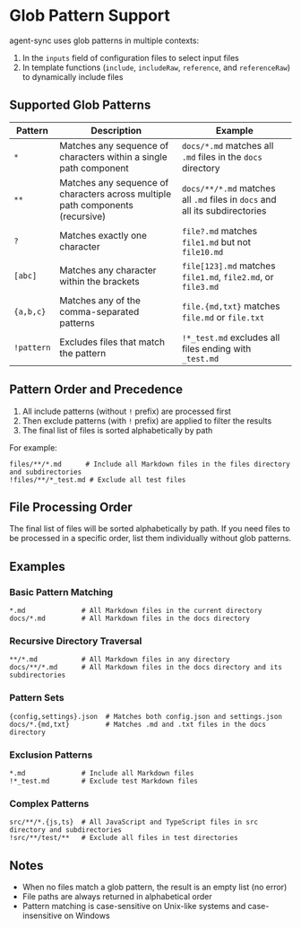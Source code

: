 # Glob Pattern Support

agent-sync uses glob patterns in multiple contexts:

1. In the `inputs` field of configuration files to select input files
2. In template functions (`include`, `includeRaw`, `reference`, and `referenceRaw`) to dynamically include files

## Supported Glob Patterns

| Pattern | Description | Example |
|---------|-------------|---------|
| `*` | Matches any sequence of characters within a single path component | `docs/*.md` matches all `.md` files in the `docs` directory |
| `**` | Matches any sequence of characters across multiple path components (recursive) | `docs/**/*.md` matches all `.md` files in `docs` and all its subdirectories |
| `?` | Matches exactly one character | `file?.md` matches `file1.md` but not `file10.md` |
| `[abc]` | Matches any character within the brackets | `file[123].md` matches `file1.md`, `file2.md`, or `file3.md` |
| `{a,b,c}` | Matches any of the comma-separated patterns | `file.{md,txt}` matches `file.md` or `file.txt` |
| `!pattern` | Excludes files that match the pattern | `!*_test.md` excludes all files ending with `_test.md` |

## Pattern Order and Precedence

1. All include patterns (without `!` prefix) are processed first
2. Then exclude patterns (with `!` prefix) are applied to filter the results
3. The final list of files is sorted alphabetically by path

For example:
```
files/**/*.md      # Include all Markdown files in the files directory and subdirectories
!files/**/*_test.md # Exclude all test files
```

## File Processing Order

The final list of files will be sorted alphabetically by path. If you need files to be processed in a specific order, list them individually without glob patterns.

## Examples

### Basic Pattern Matching

```
*.md              # All Markdown files in the current directory
docs/*.md         # All Markdown files in the docs directory
```

### Recursive Directory Traversal

```
**/*.md           # All Markdown files in any directory
docs/**/*.md      # All Markdown files in the docs directory and its subdirectories
```

### Pattern Sets

```
{config,settings}.json  # Matches both config.json and settings.json
docs/*.{md,txt}         # Matches .md and .txt files in the docs directory
```

### Exclusion Patterns

```
*.md              # Include all Markdown files
!*_test.md        # Exclude test Markdown files
```

### Complex Patterns

```
src/**/*.{js,ts}  # All JavaScript and TypeScript files in src directory and subdirectories
!src/**/test/**   # Exclude all files in test directories
```

## Notes

- When no files match a glob pattern, the result is an empty list (no error)
- File paths are always returned in alphabetical order
- Pattern matching is case-sensitive on Unix-like systems and case-insensitive on Windows